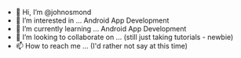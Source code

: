 - 👋 Hi, I’m @johnosmond
- 👀 I’m interested in ... Android App Development
- 🌱 I’m currently learning ... Android App Development
- 💞️ I’m looking to collaborate on ... (still just taking tutorials - newbie)
- 📫 How to reach me ... (I'd rather not say at this time)

<!---
johnosmond/johnosmond is a ✨ special ✨ repository because its `README.md` (this file) appears on your GitHub profile.
You can click the Preview link to take a look at your changes.
--->

